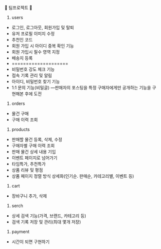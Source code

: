 📌 팀프로젝트 📌
1. users
- 로그인, 로그아웃, 회원가입 및 탈퇴
- 유저 프로필 이미지 수정
- 추천인 코드
- 회원 가입 시 아이디 중복 확인 기능
- 회원 가입시 필수 영역 지정
- 배송지 등록
- ====================
- 비밀번호 강도 체크 기능
- 접속 기록 관리 및 알림
- 아이디, 비밀번호 찾기 기능
- 1:1 문의 기능(비밀글) —판매자의 포스팅을 특정 구매자에게만 공개하는 기능을 구현해본 후에 도전

1. orders
- 물건 구매
- 구매 이력 조회

1. products
- 판매할 물건 등록, 삭제, 수정
- 구매자별 구매 이력 조회
- 판매 물건 상세 내용 기입
- 이벤트 페이지로 넘어가기
- 타임특가, 추천특가
- 상품 리뷰 및 평점
- 상품 페이지 정렬 방식 상세화(인기순. 판매순, 카테고리별, 이벤트 등)

1. cart
- 장바구니 추가, 삭제

1. serch
- 상세 검색 기능(가격, 브랜드, 카테고리 등)
- 검색 기록 저장 및 관리(최대 몇개 저장)

1. payment
- 시간이 되면 구현하기
